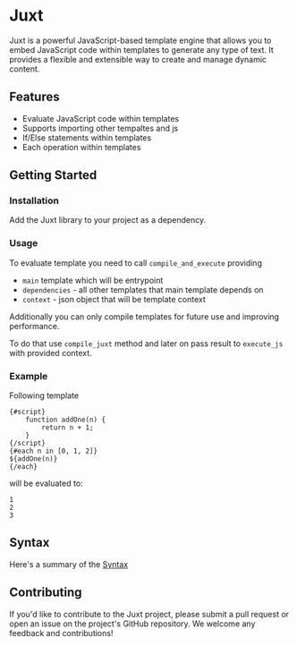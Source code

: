 # Juxt
Juxt is a powerful JavaScript-based template engine that allows you to embed JavaScript code within templates to generate any type of text. It provides a flexible and extensible way to create and manage dynamic content.

## Features
- Evaluate JavaScript code within templates
- Supports importing other tempaltes and js
- If/Else statements within templates
- Each operation within templates

## Getting Started
### Installation

Add the Juxt library to your project as a dependency.

### Usage

To evaluate template you need to call `compile_and_execute` providing 
- `main` template which will be entrypoint
- `dependencies` - all other templates that main template depends on
- `context` - json object that will be template context

Additionally you can only compile templates for future use and improving performance.

To do that use `compile_juxt` method and later on pass result to `execute_js` with provided context.

### Example

Following template
```
{#script}
    function addOne(n) {
        return n + 1;
    }
{/script}
{#each n in [0, 1, 2]}
${addOne(n)}
{/each}
```

will be evaluated to:

```
1
2
3
```

## Syntax
Here's a summary of the [Syntax](syntax.md)

## Contributing
If you'd like to contribute to the Juxt project, please submit a pull request or open an issue on the project's GitHub repository. We welcome any feedback and contributions!
